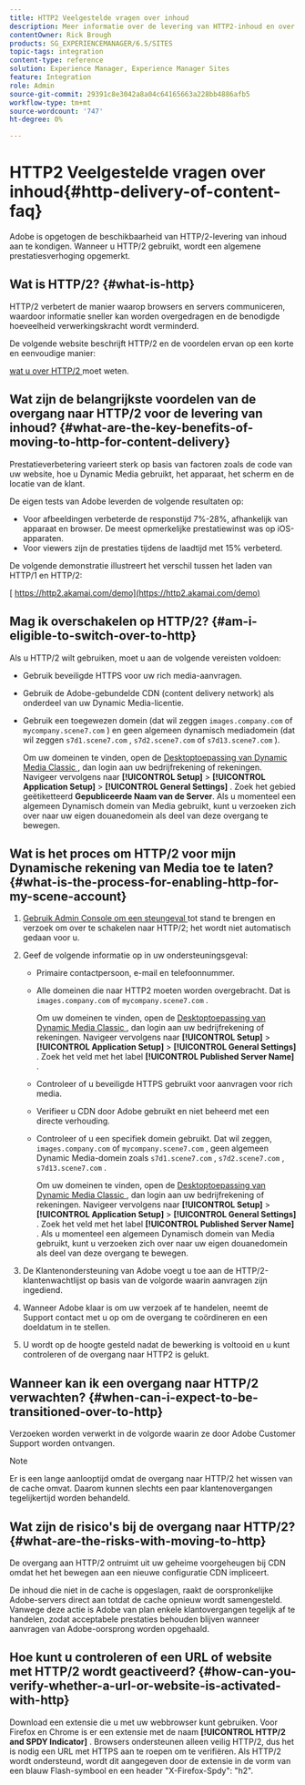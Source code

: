 ```yaml
---
title: HTTP2 Veelgestelde vragen over inhoud
description: Meer informatie over de levering van HTTP2-inhoud en over de manier waarop dit de algemene prestaties van uw webinhoud kan verbeteren.
contentOwner: Rick Brough
products: SG_EXPERIENCEMANAGER/6.5/SITES
topic-tags: integration
content-type: reference
solution: Experience Manager, Experience Manager Sites
feature: Integration
role: Admin
source-git-commit: 29391c8e3042a8a04c64165663a228bb4886afb5
workflow-type: tm+mt
source-wordcount: '747'
ht-degree: 0%

---
```


# HTTP2 Veelgestelde vragen over inhoud{#http-delivery-of-content-faq}

Adobe is opgetogen de beschikbaarheid van HTTP/2-levering van inhoud aan te kondigen. Wanneer u HTTP/2 gebruikt, wordt een algemene prestatiesverhoging opgemerkt.

## Wat is HTTP/2? {#what-is-http}

HTTP/2 verbetert de manier waarop browsers en servers communiceren, waardoor informatie sneller kan worden overgedragen en de benodigde hoeveelheid verwerkingskracht wordt verminderd.

De volgende website beschrijft HTTP/2 en de voordelen ervan op een korte en eenvoudige manier:

[ wat u over HTTP/2 ](https://www.engadget.com/2015-02-24-what-you-need-to-know-about-http-2.html) moet weten.

## Wat zijn de belangrijkste voordelen van de overgang naar HTTP/2 voor de levering van inhoud? {#what-are-the-key-benefits-of-moving-to-http-for-content-delivery}

Prestatieverbetering varieert sterk op basis van factoren zoals de code van uw website, hoe u Dynamic Media gebruikt, het apparaat, het scherm en de locatie van de klant.

De eigen tests van Adobe leverden de volgende resultaten op:

* Voor afbeeldingen verbeterde de responstijd 7%-28%, afhankelijk van apparaat en browser. De meest opmerkelijke prestatiewinst was op iOS-apparaten.
* Voor viewers zijn de prestaties tijdens de laadtijd met 15% verbeterd.

De volgende demonstratie illustreert het verschil tussen het laden van HTTP/1 en HTTP/2:

[ https://http2.akamai.com/demo](https://http2.akamai.com/demo)

## Mag ik overschakelen op HTTP/2? {#am-i-eligible-to-switch-over-to-http}

Als u HTTP/2 wilt gebruiken, moet u aan de volgende vereisten voldoen:

* Gebruik beveiligde HTTPS voor uw rich media-aanvragen.
* Gebruik de Adobe-gebundelde CDN (content delivery network) als onderdeel van uw Dynamic Media-licentie.
* Gebruik een toegewezen domein (dat wil zeggen `images.company.com` of `mycompany.scene7.com` ) en geen algemeen dynamisch mediadomein (dat wil zeggen `s7d1.scene7.com` , `s7d2.scene7.com` of `s7d13.scene7.com` ).

  Om uw domeinen te vinden, open de [ Desktoptoepassing van Dynamic Media Classic ](https://experienceleague.adobe.com/docs/dynamic-media-classic/using/getting-started/signing-out.html#getting-started), dan login aan uw bedrijfrekening of rekeningen. Navigeer vervolgens naar **[!UICONTROL Setup]** > **[!UICONTROL Application Setup]** > **[!UICONTROL General Settings]** . Zoek het gebied geëtiketteerd **Gepubliceerde Naam van de Server**. Als u momenteel een algemeen Dynamisch domein van Media gebruikt, kunt u verzoeken zich over naar uw eigen douanedomein als deel van deze overgang te bewegen.

## Wat is het proces om HTTP/2 voor mijn Dynamische rekening van Media toe te laten? {#what-is-the-process-for-enabling-http-for-my-scene-account}

1. [ Gebruik Admin Console om een steungeval ](https://helpx.adobe.com/enterprise/using/support-for-experience-cloud.html) tot stand te brengen en verzoek om over te schakelen naar HTTP/2; het wordt niet automatisch gedaan voor u.
1. Geef de volgende informatie op in uw ondersteuningsgeval:

   * Primaire contactpersoon, e-mail en telefoonnummer.
   * Alle domeinen die naar HTTP2 moeten worden overgebracht. Dat is `images.company.com` of `mycompany.scene7.com` .

     Om uw domeinen te vinden, open de [ Desktoptoepassing van Dynamic Media Classic ](https://experienceleague.adobe.com/docs/dynamic-media-classic/using/getting-started/signing-out.html#getting-started), dan login aan uw bedrijfrekening of rekeningen. Navigeer vervolgens naar **[!UICONTROL Setup]** > **[!UICONTROL Application Setup]** > **[!UICONTROL General Settings]** . Zoek het veld met het label **[!UICONTROL Published Server Name]** .

   * Controleer of u beveiligde HTTPS gebruikt voor aanvragen voor rich media.
   * Verifieer u CDN door Adobe gebruikt en niet beheerd met een directe verhouding.
   * Controleer of u een specifiek domein gebruikt. Dat wil zeggen, `images.company.com` of `mycompany.scene7.com` , geen algemeen Dynamic Media-domein zoals `s7d1.scene7.com` , `s7d2.scene7.com` , `s7d13.scene7.com` .

     Om uw domeinen te vinden, open de [ Desktoptoepassing van Dynamic Media Classic ](https://experienceleague.adobe.com/docs/dynamic-media-classic/using/getting-started/signing-out.html#getting-started), dan login aan uw bedrijfrekening of rekeningen. Navigeer vervolgens naar **[!UICONTROL Setup]** > **[!UICONTROL Application Setup]** > **[!UICONTROL General Settings]** . Zoek het veld met het label **[!UICONTROL Published Server Name]** . Als u momenteel een algemeen Dynamisch domein van Media gebruikt, kunt u verzoeken zich over naar uw eigen douanedomein als deel van deze overgang te bewegen.

1. De Klantenondersteuning van Adobe voegt u toe aan de HTTP/2-klantenwachtlijst op basis van de volgorde waarin aanvragen zijn ingediend.
1. Wanneer Adobe klaar is om uw verzoek af te handelen, neemt de Support contact met u op om de overgang te coördineren en een doeldatum in te stellen.
1. U wordt op de hoogte gesteld nadat de bewerking is voltooid en u kunt controleren of de overgang naar HTTP2 is gelukt.

## Wanneer kan ik een overgang naar HTTP/2 verwachten? {#when-can-i-expect-to-be-transitioned-over-to-http}

Verzoeken worden verwerkt in de volgorde waarin ze door Adobe Customer Support worden ontvangen.

>[!NOTE]
>
>Er is een lange aanlooptijd omdat de overgang naar HTTP/2 het wissen van de cache omvat. Daarom kunnen slechts een paar klantenovergangen tegelijkertijd worden behandeld.

## Wat zijn de risico&#39;s bij de overgang naar HTTP/2? {#what-are-the-risks-with-moving-to-http}

De overgang aan HTTP/2 ontruimt uit uw geheime voorgeheugen bij CDN omdat het het bewegen aan een nieuwe configuratie CDN impliceert.

De inhoud die niet in de cache is opgeslagen, raakt de oorspronkelijke Adobe-servers direct aan totdat de cache opnieuw wordt samengesteld. Vanwege deze actie is Adobe van plan enkele klantovergangen tegelijk af te handelen, zodat acceptabele prestaties behouden blijven wanneer aanvragen van Adobe-oorsprong worden opgehaald.

## Hoe kunt u controleren of een URL of website met HTTP/2 wordt geactiveerd? {#how-can-you-verify-whether-a-url-or-website-is-activated-with-http}

Download een extensie die u met uw webbrowser kunt gebruiken. Voor Firefox en Chrome is er een extensie met de naam **[!UICONTROL HTTP/2 and SPDY Indicator]** . Browsers ondersteunen alleen veilig HTTP/2, dus het is nodig een URL met HTTPS aan te roepen om te verifiëren. Als HTTP/2 wordt ondersteund, wordt dit aangegeven door de extensie in de vorm van een blauw Flash-symbool en een header &quot;X-Firefox-Spdy&quot;: &quot;h2&quot;.
